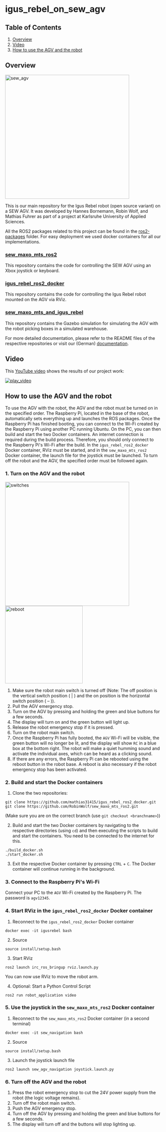 # igus_rebel_on_sew_agv

## Table of Contents
1. [Overview](#overview)
2. [Video](#video)
3. [How to use the AGV and the robot](#howto)

<a name="overview"/>

## Overview
<img src="doc/sew_agv_rembg.png" alt="sew_agv" height="400"/> 

This is our main repository for the Igus Rebel robot (open source variant) on a SEW AGV. It was developed by Hannes Bornemann, Robin Wolf, and Mathias Fuhrer as part of a project at Karlsruhe University of Applied Sciences.

All the ROS2 packages related to this project can be found in the [ros2-packages](https://github.com/mathias31415/igus_rebel_on_sew_agv/tree/main/ros2-packages) folder. For easy deployment we used docker containers for all our implementations.

### [sew_maxo_mts_ros2](https://github.com/RobinWolf/sew_maxo_mts_ros2/tree/dev)
This repository contains the code for controlling the SEW AGV using an Xbox joystick or keyboard.

### [igus_rebel_ros2_docker](https://github.com/mathias31415/igus_rebel_ros2_docker)
This repository contains the code for controlling the Igus Rebel robot mounted on the AGV via RViz.

### [sew_maxo_mts_and_igus_rebel](https://github.com/RobinWolf/sew_maxo_mts_and_igus_rebel)
This repository contains the Gazebo simulation for simulating the AGV with the robot picking boxes in a simulated warehouse.

For more detailed documentation, please refer to the README files of the respective repositories or visit our (German) [documentation]().


<a name="video"/>

## Video
This [YouTube video](https://www.youtube.com/watch?v=gt0W6JzLThg) shows the results of our project work:

[![play_video](doc/yt_thumbnail.png)](https://www.youtube.com/watch?v=gt0W6JzLThg)

<a name="howto"/>

## How to use the AGV and the robot
To use the AGV with the robot, the AGV and the robot must be turned on in the specified order. The Raspberry Pi, located in the base of the robot, automatically sets everything up and launches the ROS packages. Once the Raspberry Pi has finished booting, you can connect to the Wi-Fi created by the Raspberry Pi using another PC running Ubuntu. On the PC, you can then build and start the two Docker containers. An internet connection is required during the build process. Therefore, you should only connect to the Raspberry Pi's Wi-Fi after the build. In the `igus_rebel_ros2_docker` Docker container, RViz must be started, and in the `sew_maxo_mts_ros2` Docker container, the launch file for the joystick must be launched. To turn off the robot and the AGV, the specified order must be followed again.

### 1. Turn on the AGV and the robot

<img src="doc/switches_back.png" alt="switches" height="400"/> <img src="doc/switches_robot.png" alt="reboot" height="250"/>

1. Make sure the robot main switch is turned off (Note: The off position is the vertical switch position ( | ) and the on position is the horizontal switch position ( – )).
2. Pull the AGV emergency stop.
3. Turn on the AGV by pressing and holding the green and blue buttons for a few seconds.
4. The display will turn on and the green button will light up.
5. Release the robot emergency stop if it is pressed.
6. Turn on the robot main switch.
7. Once the Raspberry Pi has fully booted, the `AGV` Wi-Fi will be visible, the green button will no longer be lit, and the display will show `RC` in a blue box at the bottom right. The robot will make a quiet humming sound and activate the individual axes, which can be heard as a clicking sound.
8. If there are any errors, the Raspberry Pi can be rebooted using the reboot button in the robot base. A reboot is also necessary if the robot emergency stop has been activated.

### 2. Build and start the Docker containers
1. Clone the two repositories:
```
git clone https://github.com/mathias31415/igus_rebel_ros2_docker.git
git clone https://github.com/RobinWolf/sew_maxo_mts_ros2.git
```
(Make sure you are on the correct branch (use `git checkout <branchname>`))

2. Build and start the two Docker containers by navigating to the respective directories (using `cd`) and then executing the scripts to build and start the containers. You need to be connected to the internet for this.
```
./build_docker.sh
./start_docker.sh
```
3. Exit the respective Docker container by pressing `CTRL` + `C`. The Docker container will continue running in the background.


### 3. Connect to the Raspberry Pi's Wi-Fi
Connect your PC to the `AGV` Wi-Fi created by the Raspberry Pi. The password is `agv12345`.

### 4. Start RViz in the `igus_rebel_ros2_docker` Docker container
1. Reconnect to the `igus_rebel_ros2_docker` Docker container
```
docker exec -it igusrebel bash
```
2. Source 
```
source install/setup.bash
```
3. Start RViz 
```
ros2 launch irc_ros_bringup rviz.launch.py
```
You can now use RViz to move the robot arm.

4. Optional: Start a Python Control Script
```
ros2 run robot_application video 
```

### 5. Use the joystick in the `sew_maxo_mts_ros2` Docker container
1. Reconnect to the `sew_maxo_mts_ros2` Docker container (in a second terminal)
```
docker exec -it sew_navigation bash
```
2. Source 
```
source install/setup.bash
```
3. Launch the joystick launch file 
```
ros2 launch sew_agv_navigation joystick.launch.py
```

### 6. Turn off the AGV and the robot
1. Press the robot emergency stop to cut the 24V power supply from the robot (the logic voltage remains).
2. Turn off the robot main switch.
3. Push the AGV emergency stop.
4. Turn off the AGV by pressing and holding the green and blue buttons for a few seconds.
5. The display will turn off and the buttons will stop lighting up.

